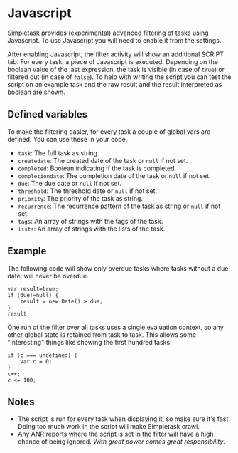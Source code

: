 Javascript
==========

Simpletask provides (experimental) advanced filtering of tasks using Javascript. To use Javascript you will need to enable it from the settings.

After enabling Javascript, the filter activity will show an additional SCRIPT tab. For every task, a piece of Javascript is executed. Depending on the boolean value of the last expression, the task is visible (in case of `true`) or filtered out (in case of `false`). To help with writing the script you can test the script on an example task and the raw result and the result interpreted as boolean are shown.

Defined variables
-----------------
 
To make the filtering easier, for every task a couple of global vars are defined. You can use these in your code.

* `task`: The full task as string.
* `createdate`: The created date of the task or `null` if not set.
* `completed`: Boolean indicating if the task is completed.
* `completiondate`: The completion date of the task or `null` if not set.
* `due`: The due date or `null` if not set.
* `threshold`: The threshold date or `null` if not set.
* `priority`: The priority of the task as string.
* `recurrence`: The recurrence pattern of the task as string or `null` if not set.
* `tags`: An array of strings with the tags of the task.
* `lists`: An array of strings with the lists of the task.

Example
-------

The following code will show only overdue tasks where tasks without a due date, will never be overdue.

    var result=true;
    if (due!=null) {
        result = new Date() > due;
    }
    result;

One run of the filter over all tasks uses a single evaluation context, so any other global state is retained from task to task. This allows some "interesting" things like showing the first hundred tasks:

    
    if (c === undefined) { 
        var c = 0; 
    } 
    c++; 
    c <= 100;

Notes
-----

* The script is run for every task when displaying it, so make sure it's fast. Doing too much work in the script will make Simpletask crawl.
* Any ANR reports where the script is set in the filter will have a high chance of being ignored. _With great power comes great responsibility_.

